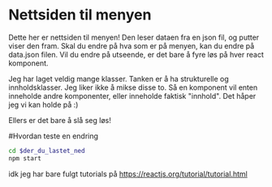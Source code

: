 # Nettsiden til menyen
Dette her er nettsiden til menyen! Den leser dataen fra en json fil, og putter viser den fram. Skal du endre på hva som er på menyen, kan du endre på data.json filen. Vil du endre på utseende, er det bare å fyre løs på hver react komponent. 

Jeg har laget veldig mange klasser. Tanken er å ha strukturelle og
innholdsklasser. Jeg liker ikke å mikse disse to. Så en komponent vil enten
inneholde andre komponenter, eller inneholde faktisk "innhold". Det håper jeg
vi kan holde på :)

Ellers er det bare å slå seg løs!

#Hvordan teste en endring

``` bash
cd $der_du_lastet_ned 
npm start
```
idk jeg har bare fulgt tutorials på https://reactjs.org/tutorial/tutorial.html

